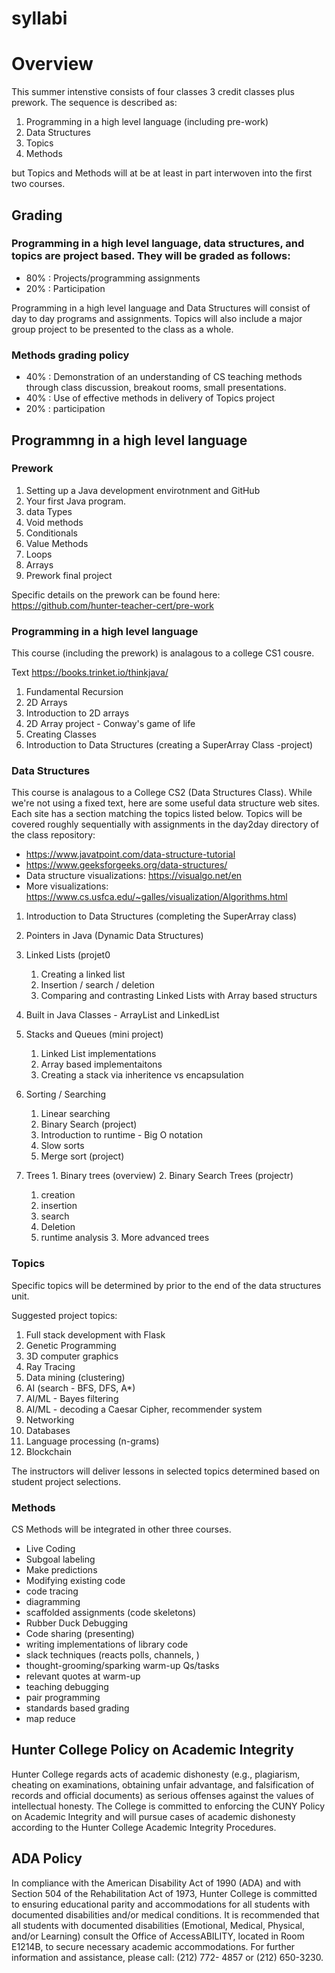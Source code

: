 # syllabi

# Overview

This summer intenstive consists of four classes 3 credit classes plus prework. The sequence is described as:

 1. Programming in a high level language (including pre-work)
 2. Data Structures
 3. Topics
 4. Methods
 
 but Topics and Methods will at be at least in part interwoven into the first two courses.
 

## Grading

### Programming in a high level language, data structures, and topics are project based. They will be graded as follows:

 - 80% : Projects/programming assignments
 - 20% : Participation

Programming in a high level language and Data Structures will consist of day to day programs and assignments. Topics will also include a major group project to be presented to the class as a whole.


### Methods grading policy 

 - 40% : Demonstration of an understanding of CS teaching methods through class discussion, breakout rooms, small presentations.
 - 40% : Use of effective methods in delivery of Topics project
 - 20% : participation

## Programmng in a high level language

### Prework
 1. Setting up a Java development envirotnment and GitHub
 1. Your first Java program.
 1. data Types
 1. Void methods
 1. Conditionals
 1. Value Methods
 1. Loops
 1. Arrays
 1. Prework final project
 
 Specific details on the prework can be found here: https://github.com/hunter-teacher-cert/pre-work
 
###  Programming in a high level language
This course (including the prework) is analagous to a college CS1 cousre. 

Text https://books.trinket.io/thinkjava/

 1. Fundamental Recursion
 1. 2D Arrays
   1. Introduction to 2D arrays
   1. 2D Array project - Conway's game of life
 1. Creating Classes
 1. Introduction to Data Structures (creating a SuperArray Class -project)


### Data Structures

This course is analagous to a College CS2 (Data Structures Class). 
While we're not using a fixed text, here are some useful data structure web sites. Each site has a section matching the topics listed below. Topics will be covered roughly sequentially with assignments in the day2day directory of the class repository:

  - https://www.javatpoint.com/data-structure-tutorial
  - https://www.geeksforgeeks.org/data-structures/
  - Data structure visualizations: https://visualgo.net/en
  - More visualizations: https://www.cs.usfca.edu/~galles/visualization/Algorithms.html

  1. Introduction to Data Structures (completing the SuperArray class)
  1. Pointers in Java (Dynamic Data Structures)
  1. Linked Lists (projet0
     1. Creating a linked list
     1. Insertion / search / deletion
     1. Comparing and contrasting Linked Lists with Array based structurs
  1. Built in Java Classes - ArrayList and LinkedList
  1. Stacks and Queues (mini project)
     1. Linked List implementations
     2. Array based implementaitons
     3. Creating a stack via inheritence vs encapsulation
  1. Sorting / Searching
     1. Linear searching
     2. Binary Search (project)
     3. Introduction to runtime - Big O notation
     4. Slow sorts
     5. Merge sort (project)
     
  1. Trees
    1. Binary trees (overview)
    2. Binary Search Trees (projectr)
      1. creation
      2. insertion
      3. search
      4. Deletion
      5. runtime analysis
    3. More advanced trees
    
### Topics

Specific topics will be determined by prior to the end of the data structures unit.

Suggested project topics:
  1. Full stack development with Flask
  2. Genetic Programming
  3. 3D computer graphics
  4. Ray Tracing
  5. Data mining (clustering)
  6. AI (search - BFS, DFS, A*)
  7. AI/ML - Bayes filtering
  8. AI/ML - decoding a Caesar Cipher, recommender system
  10. Networking
  11. Databases
  12. Language processing (n-grams)
  13. Blockchain
  
  
The instructors will deliver lessons in selected topics determined based on student project selections.
  
  


### Methods

CS Methods will be integrated in other three courses. 

- Live Coding 
- Subgoal labeling
- Make predictions
- Modifying existing code
- code tracing
- diagramming
- scaffolded assignments (code skeletons)
- Rubber Duck Debugging
- Code sharing (presenting)
- writing implementations of library code
- slack techniques (reacts polls, channels, ) 
- thought-grooming/sparking warm-up Qs/tasks
- relevant quotes at warm-up
- teaching debugging
- pair programming 
- standards based grading
- map reduce


## Hunter College Policy on Academic Integrity

Hunter College regards acts of academic dishonesty (e.g., plagiarism, cheating on examinations,
obtaining unfair advantage, and falsification of records and official documents) as serious offenses
against the values of intellectual honesty. The College is committed to enforcing the CUNY Policy
on Academic Integrity and will pursue cases of academic dishonesty according to the Hunter College
Academic Integrity Procedures.

## ADA Policy

In compliance with the American Disability Act of 1990 (ADA) and with Section 504 of the
Rehabilitation Act of 1973, Hunter College is committed to ensuring educational parity and
accommodations for all students with documented disabilities and/or medical conditions. It is
recommended that all students with documented disabilities (Emotional, Medical, Physical, and/or
Learning) consult the Office of AccessABILITY, located in Room E1214B, to secure necessary
academic accommodations. For further information and assistance, please call: (212) 772- 4857 or
(212) 650-3230.
